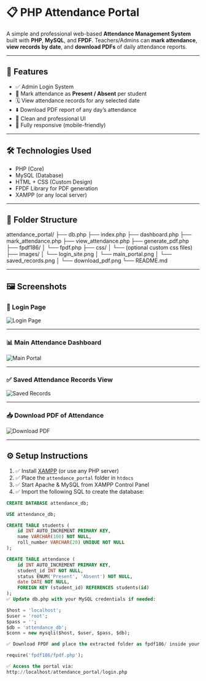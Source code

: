 # 📋 PHP Attendance Portal

A simple and professional web-based **Attendance Management System** built with **PHP**, **MySQL**, and **FPDF**. Teachers/Admins can **mark attendance**, **view records by date**, and **download PDFs** of daily attendance reports.

---

## 🚀 Features

- ✅ Admin Login System
- 📅 Mark attendance as **Present / Absent** per student
- 🗓 View attendance records for any selected date
- ⬇️ Download PDF report of any day’s attendance
- 🎨 Clean and professional UI
- 📱 Fully responsive (mobile-friendly)

---

## 🛠 Technologies Used

- PHP (Core)
- MySQL (Database)
- HTML + CSS (Custom Design)
- FPDF Library for PDF generation
- XAMPP (or any local server)

---

## 📂 Folder Structure

attendance_portal/
├── db.php
├── index.php
├── dashboard.php
├── mark_attendance.php
├── view_attendance.php
├── generate_pdf.php
├── fpdf186/
│ └── fpdf.php
├── css/
│ └── (optional custom css files)
├── images/
│ └── login_site.png
│ └── main_portal.png
│ └── saved_records.png
│ └── download_pdf.png
└── README.md


---

## 🖼 Screenshots

### 🔐 Login Page
![Login Page](images/login_site.png)

---

### 📊 Main Attendance Dashboard
![Main Portal](images/main_porta.png)

---

### ✅ Saved Attendance Records View
![Saved Records](images/saved_records.png)

---

### 📥 Download PDF of Attendance
![Download PDF](images/download_pdf.png)

---

## ⚙️ Setup Instructions

1. ✅ Install [XAMPP](https://www.apachefriends.org/) (or use any PHP server)
2. ✅ Place the `attendance_portal` folder in `htdocs`
3. ✅ Start Apache & MySQL from XAMPP Control Panel
4. ✅ Import the following SQL to create the database:

```sql
CREATE DATABASE attendance_db;

USE attendance_db;

CREATE TABLE students (
    id INT AUTO_INCREMENT PRIMARY KEY,
    name VARCHAR(100) NOT NULL,
    roll_number VARCHAR(20) UNIQUE NOT NULL
);

CREATE TABLE attendance (
    id INT AUTO_INCREMENT PRIMARY KEY,
    student_id INT NOT NULL,
    status ENUM('Present', 'Absent') NOT NULL,
    date DATE NOT NULL,
    FOREIGN KEY (student_id) REFERENCES students(id)
);
✅ Update db.php with your MySQL credentials if needed:

$host = 'localhost';
$user = 'root';
$pass = '';
$db = 'attendance_db';
$conn = new mysqli($host, $user, $pass, $db);

✅ Download FPDF and place the extracted folder as fpdf186/ inside your project. Use:

require('fpdf186/fpdf.php');

✅ Access the portal via:
http://localhost/attendance_portal/login.php

